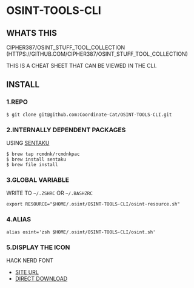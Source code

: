 # OSINT-TOOLS-CLI
## WHATS THIS
CIPHER387/OSINT_STUFF_TOOL_COLLECTION
(HTTPS://GITHUB.COM/CIPHER387/OSINT_STUFF_TOOL_COLLECTION)

THIS IS A CHEAT SHEET THAT CAN BE VIEWED IN THE CLI.

## INSTALL

### 1.REPO
```
$ git clone git@github.com:Coordinate-Cat/OSINT-TOOLS-CLI.git
```

### 2.INTERNALLY DEPENDENT PACKAGES
USING [SENTAKU](https://github.com/rcmdnk/sentaku)
```
$ brew tap rcmdnk/rcmdnkpac
$ brew install sentaku
$ brew file install
```

### 3.GLOBAL VARIABLE
WRITE TO `~/.ZSHRC` OR `~/.BASHZRC`
```
export RESOURCE="$HOME/.osint/OSINT-TOOLS-CLI/osint-resource.sh"
```

### 4.ALIAS
```
alias osint='zsh $HOME/.osint/OSINT-TOOLS-CLI/osint.sh'
```

### 5.DISPLAY THE ICON
HACK NERD FONT  
- [SITE URL](https://www.nerdfonts.com/font-downloads)  
- [DIRECT DOWNLOAD](https://github.com/ryanoasis/nerd-fonts/releases/download/v2.1.0/Hack.zip)

